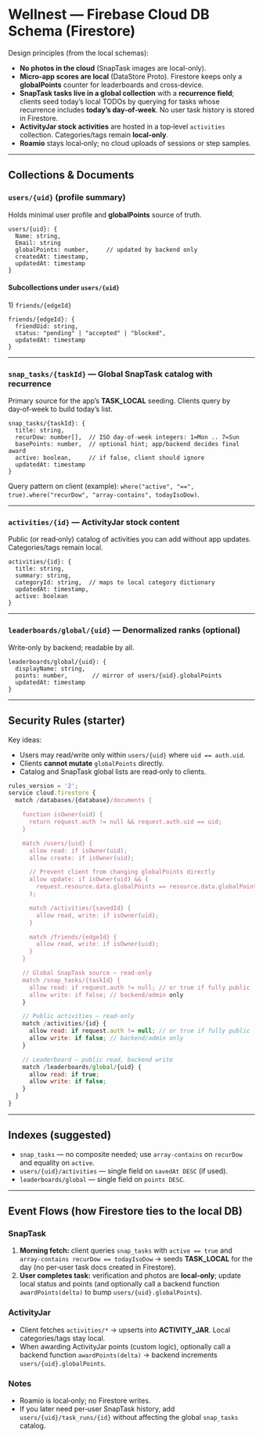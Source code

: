 # Wellnest — Firebase Cloud DB Schema (Firestore)

Design principles (from the local schemas):

* **No photos in the cloud** (SnapTask images are local-only).
* **Micro‑app scores are local** (DataStore Proto). Firestore keeps only a **globalPoints** counter for leaderboards and cross‑device.
* **SnapTask tasks live in a global collection** with a **recurrence field**; clients seed today’s local TODOs by querying for tasks whose recurrence includes **today’s day‑of‑week**. No user task history is stored in Firestore.
* **ActivityJar stock activities** are hosted in a top‑level `activities` collection. Categories/tags remain **local‑only**.
* **Roamio** stays local‑only; no cloud uploads of sessions or step samples.

---

## Collections & Documents

### `users/{uid}` (profile summary)

Holds minimal user profile and **globalPoints** source of truth.

```jsonc
users/{uid}: {
  Name: string,
  Email: string
  globalPoints: number,     // updated by backend only
  createdAt: timestamp,
  updatedAt: timestamp
}
```

#### Subcollections under `users/{uid}`

1) `friends/{edgeId}`

```jsonc
friends/{edgeId}: {
  friendUid: string,
  status: "pending" | "accepted" | "blocked",
  updatedAt: timestamp
}
```

---

### `snap_tasks/{taskId}` — Global SnapTask catalog with recurrence

Primary source for the app’s **TASK_LOCAL** seeding. Clients query by day‑of‑week to build today’s list.

```jsonc
snap_tasks/{taskId}: {
  title: string,
  recurDow: number[],  // ISO day-of-week integers: 1=Mon .. 7=Sun
  basePoints: number,  // optional hint; app/backend decides final award
  active: boolean,     // if false, client should ignore
  updatedAt: timestamp
}
```

Query pattern on client (example): `where("active", "==", true).where("recurDow", "array-contains", todayIsoDow)`.

---

### `activities/{id}` — ActivityJar stock content

Public (or read‑only) catalog of activities you can add without app updates. Categories/tags remain local.

```jsonc
activities/{id}: {
  title: string,
  summary: string,
  categoryId: string,  // maps to local category dictionary
  updatedAt: timestamp,
  active: boolean
}
```

---

### `leaderboards/global/{uid}` — Denormalized ranks (optional)

Write‑only by backend; readable by all.

```jsonc
leaderboards/global/{uid}: {
  displayName: string,
  points: number,       // mirror of users/{uid}.globalPoints
  updatedAt: timestamp
}
```

---

## Security Rules (starter)

Key ideas:

* Users may read/write only within `users/{uid}` where `uid == auth.uid`.
* Clients **cannot mutate** `globalPoints` directly.
* Catalog and SnapTask global lists are read‑only to clients.

```js
rules_version = '2';
service cloud.firestore {
  match /databases/{database}/documents {

    function isOwner(uid) {
      return request.auth != null && request.auth.uid == uid;
    }

    match /users/{uid} {
      allow read: if isOwner(uid);
      allow create: if isOwner(uid);

      // Prevent client from changing globalPoints directly
      allow update: if isOwner(uid) && (
        request.resource.data.globalPoints == resource.data.globalPoints
      );

      match /activities/{savedId} {
        allow read, write: if isOwner(uid);
      }

      match /friends/{edgeId} {
        allow read, write: if isOwner(uid);
      }
    }

    // Global SnapTask source — read‑only
    match /snap_tasks/{taskId} {
      allow read: if request.auth != null; // or true if fully public
      allow write: if false; // backend/admin only
    }

    // Public activities — read‑only
    match /activities/{id} {
      allow read: if request.auth != null; // or true if fully public
      allow write: if false; // backend/admin only
    }

    // Leaderboard — public read, backend write
    match /leaderboards/global/{uid} {
      allow read: if true;
      allow write: if false;
    }
  }
}
```

---

## Indexes (suggested)

* `snap_tasks` — no composite needed; use `array-contains` on `recurDow` and equality on `active`.
* `users/{uid}/activities` — single field on `savedAt DESC` (if used).
* `leaderboards/global` — single field on `points DESC`.

---

## Event Flows (how Firestore ties to the local DB)

### SnapTask

1. **Morning fetch:** client queries `snap_tasks` with `active == true` and `array-contains recurDow == todayIsoDow` → seeds **TASK_LOCAL** for the day (no per‑user task docs created in Firestore).
2. **User completes task:** verification and photos are **local‑only**; update local status and points (and optionally call a backend function `awardPoints(delta)` to bump `users/{uid}.globalPoints`).

### ActivityJar

* Client fetches `activities/*` → upserts into **ACTIVITY_JAR**. Local categories/tags stay local.
* When awarding ActivityJar points (custom logic), optionally call a backend function `awardPoints(delta)` → backend increments `users/{uid}.globalPoints`.

### Notes

* Roamio is local‑only; no Firestore writes.
* If you later need per‑user SnapTask history, add `users/{uid}/task_runs/{id}` without affecting the global `snap_tasks` catalog.
